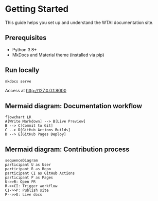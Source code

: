 # Getting Started

This guide helps you set up and understand the WTAI documentation site.

## Prerequisites

- Python 3.8+
- MkDocs and Material theme (installed via pip)

## Run locally

```bash
mkdocs serve
```

Access at http://127.0.0.1:8000

## Mermaid diagram: Documentation workflow

```mermaid
flowchart LR
A[Write Markdown] --> B[Live Preview]
B --> C[Commit to Git]
C --> D[GitHub Actions Builds]
D --> E[GitHub Pages Deploy]
```

## Mermaid diagram: Contribution process

```mermaid
sequenceDiagram
participant U as User
participant R as Repo
participant CI as GitHub Actions
participant P as Pages
U->>R: Open PR
R->>CI: Trigger workflow
CI->>P: Publish site
P-->>U: Live docs
```
